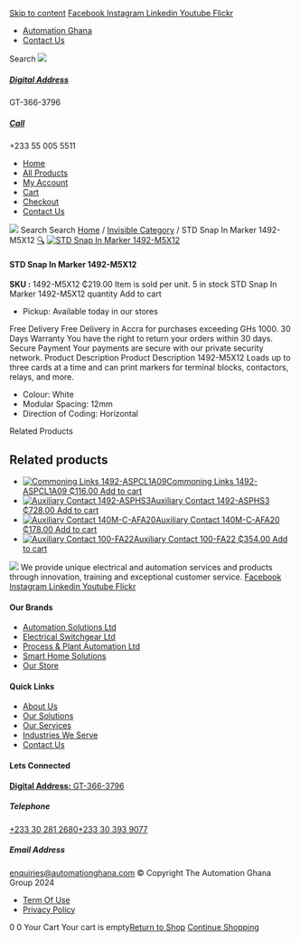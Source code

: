 [Skip to content](https://store.automationghana.com/product/std-snap-in-marker-1492-m5x12/#content)
[ Facebook ](https://www.facebook.com/automationgh/) [ Instagram ](https://www.instagram.com/automationgh/) [ Linkedin ](https://www.linkedin.com/company/the-automation-ghana-limited/) [ Youtube ](https://www.youtube.com/channel/UCurrRDUSm5oIW39VXjn1u0w) [ Flickr ](https://www.flickr.com/photos/181794037@N07/)
  * [ Automation Ghana ](https://automationghana.com)
  * [ Contact Us ](https://store.automationghana.com/contact/)


Search
[ ![](https://store.automationghana.com/wp-content/uploads/2024/04/Website-TAGG-Logo-BLUE.png) ](https://store.automationghana.com/)
[ ](https://maps.app.goo.gl/m4xeaagWCNbLk4jM6)
#####  [ Digital Address ](https://maps.app.goo.gl/m4xeaagWCNbLk4jM6)
GT-366-3796 
[ ](tel:+233550055511)
#####  [ Call ](tel:+233550055511)
+233 55 005 5511 
  * [Home](https://store.automationghana.com/)
  * [All Products](https://store.automationghana.com/shop/)
  * [My Account](https://store.automationghana.com/my-account/)
  * [Cart](https://store.automationghana.com/cart/)
  * [Checkout](https://store.automationghana.com/checkout/)
  * [Contact Us](https://store.automationghana.com/contact/)


[![](https://store.automationghana.com/wp-content/uploads/2024/04/AutomationGhana_logo_white.png)](https://store.automationghana.com)
Search
Search
[Home](https://store.automationghana.com) / [Invisible Category](https://store.automationghana.com/product-category/invisible-category/) / STD Snap In Marker 1492-M5X12
[🔍](https://store.automationghana.com/product/std-snap-in-marker-1492-m5x12/)
[![STD Snap In Marker 1492-M5X12](https://store.automationghana.com/wp-content/uploads/2020/12/1492-M5X12.jpg)](https://store.automationghana.com/wp-content/uploads/2020/12/1492-M5X12.jpg)
####  STD Snap In Marker 1492-M5X12 
**SKU :** 1492-M5X12 
₵219.00
Item is sold per unit.
5 in stock
STD Snap In Marker 1492-M5X12 quantity
Add to cart
  * Pickup: Available today in our stores


Free Delivery 
Free Delivery in Accra for purchases exceeding GHs 1000. 
30 Days Warranty 
You have the right to return your orders within 30 days. 
Secure Payment 
Your payments are secure with our private security network. 
Product Description
Product Description
1492-M5X12 Loads up to three cards at a time and can print markers for terminal blocks, contactors, relays, and more. 
  * Colour: White
  * Modular Spacing: 12mm
  * Direction of Coding: Horizontal


Related Products 
## Related products
  * [![Commoning Links 1492-ASPCL1A09](https://store.automationghana.com/wp-content/uploads/2020/12/1492-ASPCL1A09.jpg)Commoning Links 1492-ASPCL1A09 ₵116.00 ](https://store.automationghana.com/product/commoning-links-1492-aspcl1a09/)
[Add to cart](https://store.automationghana.com/product/std-snap-in-marker-1492-m5x12/?add-to-cart=2985)
  * [![Auxiliary Contact 1492-ASPHS3](https://store.automationghana.com/wp-content/uploads/2020/12/1492-ASPHS3-300x300.jpg)Auxiliary Contact 1492-ASPHS3 ₵728.00 ](https://store.automationghana.com/product/auxiliary-contact-1492-asphs3/)
[Add to cart](https://store.automationghana.com/product/std-snap-in-marker-1492-m5x12/?add-to-cart=2969)
  * [![Auxiliary Contact 140M-C-AFA20](https://store.automationghana.com/wp-content/uploads/2020/12/140M-C-AFA20-300x300.jpg)Auxiliary Contact 140M-C-AFA20 ₵178.00 ](https://store.automationghana.com/product/auxiliary-contact-140m-c-afa20/)
[Add to cart](https://store.automationghana.com/product/std-snap-in-marker-1492-m5x12/?add-to-cart=2961)
  * [![Auxiliary Contact 100-FA22](https://store.automationghana.com/wp-content/uploads/2020/11/100-FA22-e1624027345370.jpg)Auxiliary Contact 100-FA22 ₵354.00 ](https://store.automationghana.com/product/auxiliary-contact-100-fa22-rockwell/)
[Add to cart](https://store.automationghana.com/product/std-snap-in-marker-1492-m5x12/?add-to-cart=2935)


![](https://store.automationghana.com/wp-content/uploads/2024/04/AutomationGhana_logo_white.png)
We provide unique electrical and automation services and products through innovation, training and exceptional customer service.
[ Facebook ](https://www.facebook.com/automationgh/) [ Instagram ](https://www.instagram.com/automationgh/) [ Linkedin ](https://www.linkedin.com/company/the-automation-ghana-limited/) [ Youtube ](https://www.youtube.com/channel/UCurrRDUSm5oIW39VXjn1u0w) [ Flickr ](https://www.flickr.com/photos/181794037@N07/)
#### Our Brands
  * [ Automation Solutions Ltd ](https://store.automationghana.com/product/std-snap-in-marker-1492-m5x12/)
  * [ Electrical Switchgear Ltd ](https://store.automationghana.com/product/std-snap-in-marker-1492-m5x12/)
  * [ Process & Plant Automation Ltd ](https://store.automationghana.com/product/std-snap-in-marker-1492-m5x12/)
  * [ Smart Home Solutions ](https://store.automationghana.com/product/std-snap-in-marker-1492-m5x12/)
  * [ Our Store ](https://store.automationghana.com/product/std-snap-in-marker-1492-m5x12/)


#### Quick Links
  * [ About Us ](https://store.automationghana.com/product/std-snap-in-marker-1492-m5x12/)
  * [ Our Solutions ](https://store.automationghana.com/product/std-snap-in-marker-1492-m5x12/)
  * [ Our Services ](https://store.automationghana.com/product/std-snap-in-marker-1492-m5x12/)
  * [ Industries We Serve ](https://store.automationghana.com/product/std-snap-in-marker-1492-m5x12/)
  * [ Contact Us ](https://store.automationghana.com/product/std-snap-in-marker-1492-m5x12/)


#### Lets Connected
[**Digital Address:** GT-366-3796](https://maps.app.goo.gl/m4xeaagWCNbLk4jM6)
#####  Telephone 
[ +233 30 281 2680](tel:+233302812680)[+233 30 393 9077](https://store.automationghana.com/product/std-snap-in-marker-1492-m5x12/+233303939077)
#####  Email Address 
enquiries@automationghana.com 
© Copyright The Automation Ghana Group 2024
  * [ Term Of Use ](https://store.automationghana.com/product/std-snap-in-marker-1492-m5x12/)
  * [ Privacy Policy ](https://store.automationghana.com/product/std-snap-in-marker-1492-m5x12/)


0
0
Your Cart
Your cart is empty[Return to Shop](https://store.automationghana.com/shop/)
[Continue Shopping](https://store.automationghana.com/product/std-snap-in-marker-1492-m5x12/)
